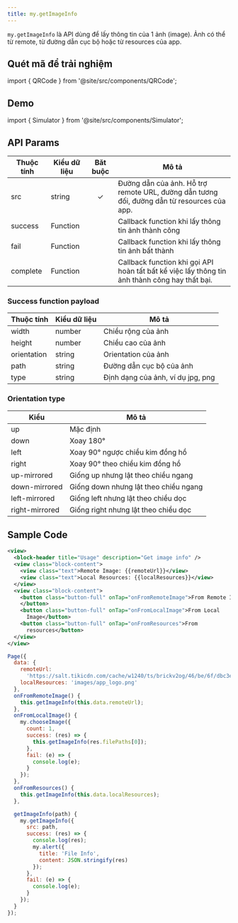 ```yaml
---
title: my.getImageInfo
---
```


`my.getImageInfo` là API dùng để lấy thông tin của 1 ảnh (image). Ảnh có thể từ remote, từ đường dẫn cục bộ hoặc từ resources của app.

## Quét mã để trải nghiệm

import { QRCode } from '@site/src/components/QRCode';

<QRCode page="pages/api/get-image-info/index" />

## Demo

import { Simulator } from '@site/src/components/Simulator';

<Simulator page="pages/api/get-image-info/index" />

## API Params

| Thuộc tính | Kiểu dữ liệu | Băt buộc | Mô tả                                                                                         |
| ---------- | ------------ | :------: | --------------------------------------------------------------------------------------------- |
| src        | string       |    ✓     | Đường dẫn của ảnh. Hỗ trợ remote URL, đường dẫn tương đối, đường dẫn từ resources của app.    |
| success    | Function     |          | Callback function khi lấy thông tin ảnh thành công                                            |
| fail       | Function     |          | Callback function khi lấy thông tin ảnh bất thành                                             |
| complete   | Function     |          | Callback function khi gọi API hoàn tất bất kể việc lấy thông tin ảnh thành công hay thất bại. |

### Success function payload

| Thuộc tính  | Kiểu dữ liệu | Mô tả                             |
| ----------- | ------------ | --------------------------------- |
| width       | number       | Chiều rộng của ảnh                |
| height      | number       | Chiều cao của ảnh                 |
| orientation | string       | Orientation của ảnh               |
| path        | string       | Đường dẫn cục bộ của ảnh          |
| type        | string       | Định dạng của ảnh, ví dụ jpg, png |

### Orientation type

| Kiểu           | Mô tả                                 |
| -------------- | ------------------------------------- |
| up             | Mặc định                              |
| down           | Xoay 180°                             |
| left           | Xoay 90° ngược chiều kim đồng hồ      |
| right          | Xoay 90° theo chiều kim đồng hồ       |
| up-mirrored    | Giống up nhưng lật theo chiều ngang   |
| down-mirrored  | Giống down nhưng lật theo chiều ngang |
| left-mirrored  | Giống left nhưng lật theo chiều dọc   |
| right-mirrored | Giống right nhưng lật theo chiều dọc  |

## Sample Code

```xml
<view>
  <block-header title="Usage" description="Get image info" />
  <view class="block-content">
    <view class="text">Remote Image: {{remoteUrl}}</view>
    <view class="text">Local Resources: {{localResources}}</view>
  </view>
  <view class="block-content">
    <button class="button-full" onTap="onFromRemoteImage">From Remote Image
    </button>
    <button class="button-full" onTap="onFromLocalImage">From Local
      Image</button>
    <button class="button-full" onTap="onFromResources">From
      resources</button>
  </view>
</view>
```

```js
Page({
  data: {
    remoteUrl:
      'https://salt.tikicdn.com/cache/w1240/ts/brickv2og/46/be/6f/dbc3e5d06f9f063d4b69c1cb7248d9fb.png.webp',
    localResources: 'images/app_logo.png'
  },
  onFromRemoteImage() {
    this.getImageInfo(this.data.remoteUrl);
  },
  onFromLocalImage() {
    my.chooseImage({
      count: 1,
      success: (res) => {
        this.getImageInfo(res.filePaths[0]);
      },
      fail: (e) => {
        console.log(e);
      }
    });
  },
  onFromResources() {
    this.getImageInfo(this.data.localResources);
  },

  getImageInfo(path) {
    my.getImageInfo({
      src: path,
      success: (res) => {
        console.log(res);
        my.alert({
          title: 'File Info',
          content: JSON.stringify(res)
        });
      },
      fail: (e) => {
        console.log(e);
      }
    });
  }
});
```
